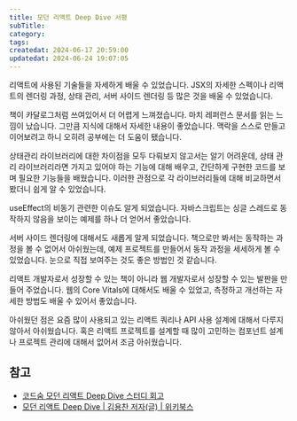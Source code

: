 ```yaml
---
title: 모던 리액트 Deep Dive 서평
subTitle:
category:
tags:
createdat: 2024-06-17 20:59:00
updatedat: 2024-06-24 19:07:05
---
```


리액트에 사용된 기술들을 자세하게 배울 수 있었습니다. JSX의 자세한 스펙이나
리액트의 렌더링 과정, 상태 관리, 서버 사이드 렌더링 등 많은 것을 배울 수
있었습니다.  

책이 카달로그처럼 쓰여있어서 더 어렵게 느껴졌습니다. 마치 레퍼런스 문서를 읽는
느낌이 났습니다. 그만큼 지식에 대해서 자세한 내용이 좋았습니다. 맥락을 스스로
만들고 이어보려고 하니 오히려 공부에는 더 도움이 됐습니다.  

상태관리 라이브러리에 대한 차이점을 모두 다뤄보지 않고서는 알기 어려운데, 상태
관리 라이브러리라면 가지고 있어야 하는 기능에 대해 배우고, 간단하게 구현한
코드를 보며 필요한 기능들을 배웠습니다. 이러한 관점으로 각 라이브러리들에 대해
비교하면서 봤더니 쉽게 알 수 있었습니다.  

useEffect의 비동기 관련한 이슈도 알게 되었습니다. 자바스크립트는 싱글 스레드로
동작하지 않음을 보이는 예제를 하나 더 얻어서 좋았습니다.  

서버 사이드 렌더링에 대해서도 새롭게 알게 되었습니다. 책으로만 봐서는 동작하는
과정을 볼 수 없어서 아쉬웠는데, 예제 프로젝트를 만들어서 동작 과정을 세세하게 볼
수 있었습니다. 눈으로 직접 보여주는 것도 좋은 방법인 것 같습니다.  

리액트 개발자로서 성장할 수 있는 책이 아니라 웹 개발자로서 성장할 수 있는 발판을
만들어 주었습니다. 웹의 Core Vitals에 대해서도 배울 수 있었고, 측정하고 개선하는
자세한 방법도 배울 수 있어서 좋았습니다.  

아쉬웠던 점은 요즘 많이 사용되고 있는 리액트 쿼리나 API 사용 설계에 대해서 다루지
않아서 아쉬웠습니다. 혹은 리액트 프로젝트를 설계할 때 많이 고민하는 컴포넌트
설계나 프로젝트 관리에 대해서 없어서 조금 아쉬웠습니다.

## 참고

- [코드숨 모던 리액트 Deep Dive 스터디 회고](https://hannut91.github.io/retrospective/codesoom/modern-react-deep-dive)
- [모던 리액트 Deep Dive \| 김용찬 저자(글) \| 위키북스](https://product.kyobobook.co.kr/detail/S000210725203)
